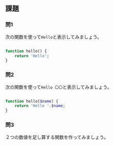 ## 課題
### 問1
次の関数を使って`Hello`と表示してみましょう。
```php

function hello() {
    return 'Hello';
}

```

### 問2
次の関数を使って`Hello 〇〇`と表示してみましょう。
```php

function hello($name) {
    return 'Hello '.$name;
}

```

### 問3
２つの数値を足し算する関数を作ってみましょう。
